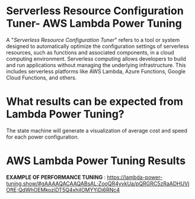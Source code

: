 # Serverless Resource Configuration Tuner- AWS Lambda Power Tuning 

A "*Serverless Resource Configuration Tuner*" refers to a tool or system designed to automatically optimize
the configuration settings of serverless resources, such as functions and associated components, 
in a cloud computing environment. Serverless computing allows developers to build and run applications without managing the underlying infrastructure. 
This includes serverless platforms like AWS Lambda, Azure Functions, Google Cloud Functions, and others.

# What results can be expected from Lambda Power Tuning?
The state machine will generate a visualization of average cost and speed for each power configuration.

# AWS Lambda Power Tuning Results

**EXAMPLE OF PERFORMANCE TUNING** : 
https://lambda-power-tuning.show/#gAAAAQACAAQABsAL;ZooQR4yvkUa/pQRGRC5zRaADHUVjOftE;QdWhOEMkoziDT5Q4xhiIOMYYiDi6RNc4
